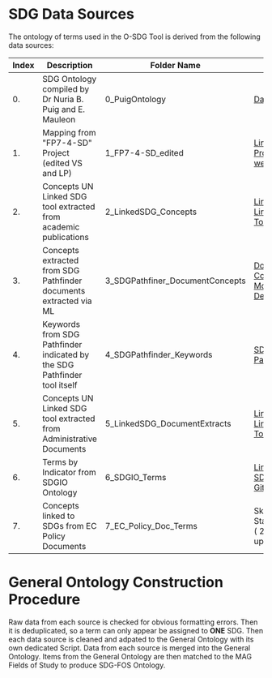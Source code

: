# SDG Data Sources

The ontology of terms used in the O-SDG Tool is derived from the following data sources:

| Index | Description | Folder Name | Link |
| ------ | ------ | ------ | ------ |
| 0. | SDG Ontology compiled by Dr Nuria B. Puig and E. Mauleon| 0_PuigOntology | [Dataset](https://figshare.com/articles/SDG_ontology/11106113/1) | 
| 1. | Mapping from "FP7-4-SD" Project (edited VS and LP) | 1_FP7-4-SD_edited | [Link to Project website](https://www.fp7-4-sd.eu/) |
| 2. | Concepts UN Linked SDG tool extracted from academic publications | 2_LinkedSDG_Concepts | [Link to LinkedSGS Tool](http://linkedsdg.apps.officialstatistics.org/#/) |
| 3. | Concepts extracted from SDG Pathfinder documents extracted via ML | 3_SDGPathfiner_DocumentConcepts | [Document Colletion](https://sdg-pathfinder.org/) ; [Modelling Description](https://ppmi.lt/)  |
| 4. | Keywords from SDG Pathfinder indicated by the SDG Pathfinder tool itself| 4_SDGPathfinder_Keywords| [SDG Pathfinder](https://sdg-pathfinder.org/) | 
| 5. | Concepts UN Linked SDG tool extracted from Administrative Documents | 5_LinkedSDG_DocumentExtracts | [Link to LinkedSGS Tool](http://linkedsdg.apps.officialstatistics.org/#/) |
| 6. | Terms by Indicator from SDGIO Ontology | 6_SDGIO_Terms | [Link to SDGIO GitHub ](https://github.com/SDG-InterfaceOntology/sdgio) |
| 7. | Concepts linked to SDGs from EC Policy Documents | 7_EC_Policy_Doc_Terms | Skrynik & Stanciauskas ( 2020 upcoming ) | 

# General Ontology Construction Procedure

Raw data from each source is checked for obvious formatting errors. Then it is deduplicated, so a term can only appear be assigned to **ONE** SDG. 
Then each data source is cleaned and adpated to the General Ontology with its own dedicated Script. Data from each source is merged into the General Ontology. 
Items from the General Ontology are then matched to the MAG Fields of Study to produce SDG-FOS Ontology. 


